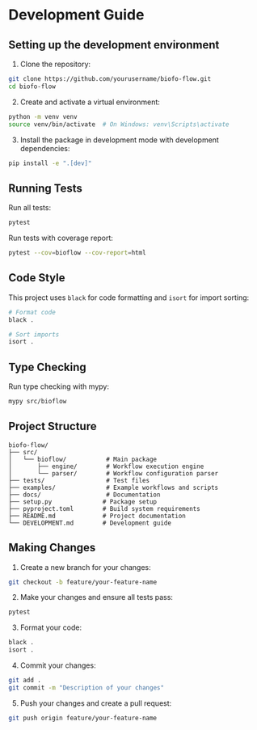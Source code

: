 # Development Guide

## Setting up the development environment

1. Clone the repository:
```bash
git clone https://github.com/yourusername/biofo-flow.git
cd biofo-flow
```

2. Create and activate a virtual environment:
```bash
python -m venv venv
source venv/bin/activate  # On Windows: venv\Scripts\activate
```

3. Install the package in development mode with development dependencies:
```bash
pip install -e ".[dev]"
```

## Running Tests

Run all tests:
```bash
pytest
```

Run tests with coverage report:
```bash
pytest --cov=bioflow --cov-report=html
```

## Code Style

This project uses `black` for code formatting and `isort` for import sorting:

```bash
# Format code
black .

# Sort imports
isort .
```

## Type Checking

Run type checking with mypy:
```bash
mypy src/bioflow
```

## Project Structure

```
biofo-flow/
├── src/
│   └── bioflow/           # Main package
│       ├── engine/        # Workflow execution engine
│       └── parser/        # Workflow configuration parser
├── tests/                 # Test files
├── examples/              # Example workflows and scripts
├── docs/                  # Documentation
├── setup.py              # Package setup
├── pyproject.toml        # Build system requirements
├── README.md             # Project documentation
└── DEVELOPMENT.md        # Development guide
```

## Making Changes

1. Create a new branch for your changes:
```bash
git checkout -b feature/your-feature-name
```

2. Make your changes and ensure all tests pass:
```bash
pytest
```

3. Format your code:
```bash
black .
isort .
```

4. Commit your changes:
```bash
git add .
git commit -m "Description of your changes"
```

5. Push your changes and create a pull request:
```bash
git push origin feature/your-feature-name
``` 